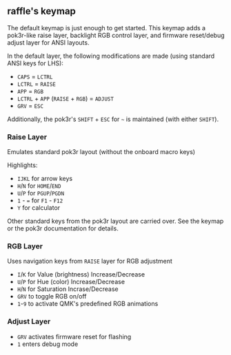 ## raffle's keymap
The default keymap is just enough to get started. This keymap adds a pok3r-like
raise layer, backlight RGB control layer, and firmware reset/debug adjust layer
for ANSI layouts.

In the default layer, the following modifications are made (using standard ANSI
keys for LHS):

- `CAPS` = `LCTRL`
- `LCTRL` = `RAISE`
- `APP` = `RGB`
- `LCTRL` + `APP` (`RAISE` + `RGB`) = `ADJUST`
- `GRV` = `ESC`

Additionally, the pok3r's `SHIFT` + `ESC` for `~` is maintained (with either `SHIFT`).

### Raise Layer
Emulates standard pok3r layout (without the onboard macro keys)

Highlights:

- `IJKL` for arrow keys
- `H`/`N` for `HOME`/`END`
- `U`/`P` for `PGUP`/`PGDN`
- `1` - `=` for `F1` - `F12`
- `Y` for calculator

Other standard keys from the pok3r layout are carried over. See the keymap or
the pok3r documentation for details.

### RGB Layer
Uses navigation keys from `RAISE` layer for RGB adjustment

- `I`/`K` for Value (brightness) Increase/Decrease
- `U`/`P` for Hue (color) Increase/Decrease
- `H`/`N` for Saturation Incrase/Decrease
- `GRV` to toggle RGB on/off
- `1`-`9` to activate QMK's predefined RGB animations

### Adjust Layer

- `GRV` activates firmware reset for flashing
- `1` enters debug mode
